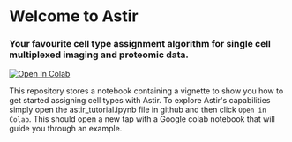 # Welcome to Astir

### Your favourite cell type assignment algorithm for single cell multiplexed imaging and proteomic data.

<a href="https://colab.research.google.com/github/camlab-bioml/Astir-Vignette/blob/main/astir_tutorial.ipynb" target="_parent"><img src="https://camo.githubusercontent.com/52feade06f2fecbf006889a904d221e6a730c194/68747470733a2f2f636f6c61622e72657365617263682e676f6f676c652e636f6d2f6173736574732f636f6c61622d62616467652e737667" alt="Open In Colab" data-canonical-src="https://colab.research.google.com/assets/colab-badge.svg"></a>

This repository stores a notebook containing a vignette to show you how to get started assigning cell types with Astir. To explore Astir's capabilities simply open the astir_tutorial.ipynb file in github and then click `Open in Colab`. This should open a new tap with a Google colab notebook that will guide you through an example.

